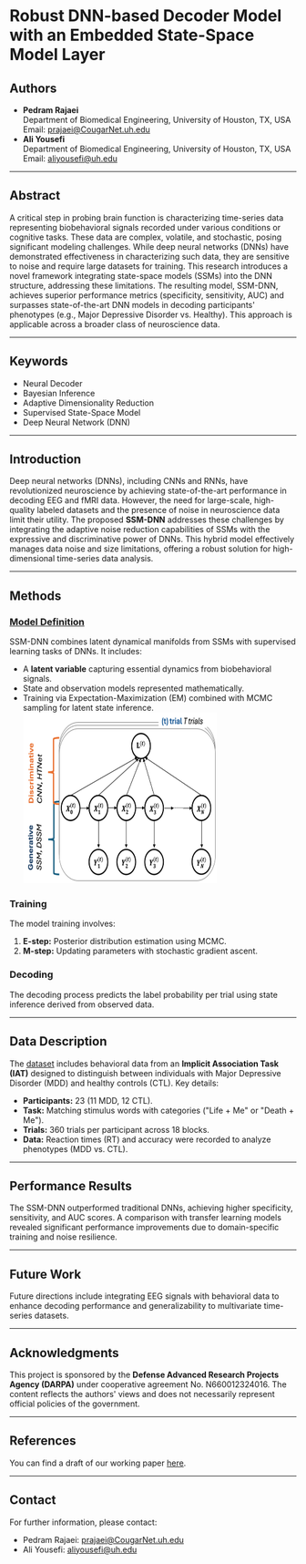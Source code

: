 # Robust DNN-based Decoder Model with an Embedded State-Space Model Layer

## Authors
- **Pedram Rajaei**  
  Department of Biomedical Engineering, University of Houston, TX, USA  
  Email: prajaei@CougarNet.uh.edu  
- **Ali Yousefi**  
  Department of Biomedical Engineering, University of Houston, TX, USA  
  Email: aliyousefi@uh.edu  

---

## Abstract
A critical step in probing brain function is characterizing time-series data representing biobehavioral signals recorded under various conditions or cognitive tasks. These data are complex, volatile, and stochastic, posing significant modeling challenges. While deep neural networks (DNNs) have demonstrated effectiveness in characterizing such data, they are sensitive to noise and require large datasets for training. This research introduces a novel framework integrating state-space models (SSMs) into the DNN structure, addressing these limitations. The resulting model, SSM-DNN, achieves superior performance metrics (specificity, sensitivity, AUC) and surpasses state-of-the-art DNN models in decoding participants' phenotypes (e.g., Major Depressive Disorder vs. Healthy). This approach is applicable across a broader class of neuroscience data.

---

## Keywords
- Neural Decoder
- Bayesian Inference
- Adaptive Dimensionality Reduction
- Supervised State-Space Model
- Deep Neural Network (DNN)

---

## Introduction
Deep neural networks (DNNs), including CNNs and RNNs, have revolutionized neuroscience by achieving state-of-the-art performance in decoding EEG and fMRI data. However, the need for large-scale, high-quality labeled datasets and the presence of noise in neuroscience data limit their utility. The proposed **SSM-DNN** addresses these challenges by integrating the adaptive noise reduction capabilities of SSMs with the expressive and discriminative power of DNNs. This hybrid model effectively manages data noise and size limitations, offering a robust solution for high-dimensional time-series data analysis.

---

## Methods

### [Model Definition](Documentation.pdf)
SSM-DNN combines latent dynamical manifolds from SSMs with supervised learning tasks of DNNs. It includes:
- A **latent variable** capturing essential dynamics from biobehavioral signals.
- State and observation models represented mathematically.
- Training via Expectation-Maximization (EM) combined with MCMC sampling for latent state inference.
  <img src="https://github.com/YousefiNeuroLab/LDCM/blob/main/Pictures/Model-Structure.png" alt="LCDM Picture" height="300" width="340">

### Training
The model training involves:
1. **E-step:** Posterior distribution estimation using MCMC.
2. **M-step:** Updating parameters with stochastic gradient ascent.

### Decoding
The decoding process predicts the label probability per trial using state inference derived from observed data.

---

## Data Description
The [dataset](https://github.com/YousefiNeuroLab/LDCM/blob/main/Data%20Description.md) includes behavioral data from an **Implicit Association Task (IAT)** designed to distinguish between individuals with Major Depressive Disorder (MDD) and healthy controls (CTL). Key details:
- **Participants:** 23 (11 MDD, 12 CTL).
- **Task:** Matching stimulus words with categories ("Life + Me" or "Death + Me").
- **Trials:** 360 trials per participant across 18 blocks.
- **Data:** Reaction times (RT) and accuracy were recorded to analyze phenotypes (MDD vs. CTL).

---

## Performance Results
The SSM-DNN outperformed traditional DNNs, achieving higher specificity, sensitivity, and AUC scores. A comparison with transfer learning models revealed significant performance improvements due to domain-specific training and noise resilience.

---

## Future Work
Future directions include integrating EEG signals with behavioral data to enhance decoding performance and generalizability to multivariate time-series datasets.

---

## Acknowledgments
This project is sponsored by the **Defense Advanced Research Projects Agency (DARPA)** under cooperative agreement No. N660012324016. The content reflects the authors' views and does not necessarily represent official policies of the government.

---

## References
You can find a draft of our working paper [here](Documentation.pdf).

---

## Contact
For further information, please contact:
- Pedram Rajaei: prajaei@CougarNet.uh.edu
- Ali Yousefi: aliyousefi@uh.edu
